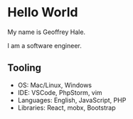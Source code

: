 # Hello World

My name is Geoffrey Hale.

I am a software engineer.

## Tooling

* OS: Mac/Linux, Windows
* IDE: VSCode, PhpStorm, vim
* Languages: English, JavaScript, PHP
* Libraries: React, mobx, Bootstrap
